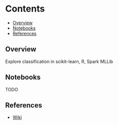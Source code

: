 # Contents
* [Overview](#overview)
* [Notebooks](#notebooks)
* [References](#references)

## Overview
Explore classification in scikit-learn, R, Spark MLLib

## Notebooks
TODO

## References
* [Wiki](https://github.com/niranjv/ml-notes/wiki/Classification)

